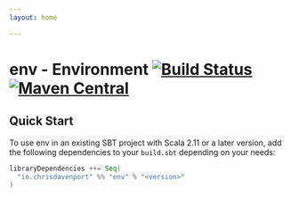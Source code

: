 ```yaml
---
layout: home

---
```


# env - Environment [![Build Status](https://travis-ci.com/ChristopherDavenport/env.svg?branch=master)](https://travis-ci.com/ChristopherDavenport/env) [![Maven Central](https://maven-badges.herokuapp.com/maven-central/io.chrisdavenport/env_2.12/badge.svg)](https://maven-badges.herokuapp.com/maven-central/io.chrisdavenport/env_2.12)

## Quick Start

To use env in an existing SBT project with Scala 2.11 or a later version, add the following dependencies to your
`build.sbt` depending on your needs:

```scala
libraryDependencies ++= Seq(
  "io.chrisdavenport" %% "env" % "<version>"
)
```